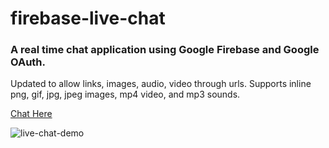 # firebase-live-chat

### A real time chat application using Google Firebase and Google OAuth.

Updated to allow links, images, audio, video through urls. Supports inline png, gif, jpg, jpeg images, mp4 video, and mp3 sounds.

[Chat Here](https://jhadev.github.io/firebase-live-chat/)

![live-chat-demo](https://user-images.githubusercontent.com/42519030/54730812-4602a480-4b61-11e9-8086-9e211335a2d8.jpg)
